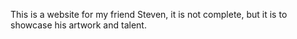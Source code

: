 This is a website for my friend Steven, it is not complete, but it is to showcase his artwork and talent.
